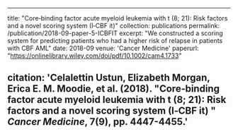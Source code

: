 
---
title: "Core‐binding factor acute myeloid leukemia with t (8; 21): Risk factors and a novel scoring system (I‐CBF it)"
collection: publications
permalink: /publication/2018-09-paper-5-ICBFIT
excerpt: "We constructed a scoring system for predicting patients who had a higher risk of relapse in patients with CBF AML"
date: 2018-09
venue: 'Cancer Medicine'
paperurl: "https://onlinelibrary.wiley.com/doi/pdf/10.1002/cam4.1733"

citation: 'Celalettin Ustun, Elizabeth Morgan, Erica E. M. Moodie, et al. (2018). &quot;Core‐binding factor acute myeloid leukemia with t (8; 21): Risk factors and a novel scoring system (I‐CBF it) &quot; <i>Cancer Medicine</i>, 7(9), pp. 4447-4455.'
---
 
